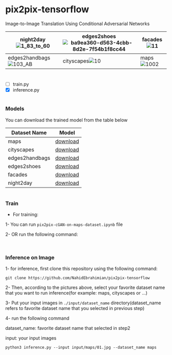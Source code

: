 # pix2pix-tensorflow
Image-to-Image Translation Using Conditional Adversarial Networks

|night2day![1_83_to_60](https://user-images.githubusercontent.com/82975802/140188194-9168b7a0-c83a-467e-b26a-2dad7868a235.jpg)|edges2shoes![ba9ea360-d563-4cbb-8d2e-7f54b1f8cc44](https://user-images.githubusercontent.com/82975802/140188431-16737fc6-3d02-4d7a-b0f5-4f228cb6f467.jpeg)|facades![11](https://user-images.githubusercontent.com/82975802/140188508-3b505b02-dbc2-4826-a0f4-37727502b4b7.jpg)|
| ------------- | ------------- | ------------- |
|edges2handbags![103_AB](https://user-images.githubusercontent.com/82975802/140189363-99aa1203-10e1-4f87-92e3-e3283cf077d3.jpg)| cityscapes![10](https://user-images.githubusercontent.com/82975802/140188577-c6936293-9a7f-4301-8e93-79cc08b9525c.jpg)|maps![1002](https://user-images.githubusercontent.com/82975802/140189945-fd63e667-093d-48be-abab-69526bb8df88.jpg)|


#

- [ ] train.py
- [x] inference.py

#
### Models

You can download the trained model from the table below

| Dataset Name  | Model |
| ------------- | ------------- |
|maps|[download]( https://drive.google.com/file/d/1-aGQ78qFieai5CkBiUhz3Hw1b-EudpO4/view?usp=sharing)|
|cityscapes|[download]( https://drive.google.com/file/d/1-EMn9piSvsYnLnlcH1HyODeyqbC9FjRb/view?usp=sharing)      |
|edges2handbags|[download]( https://drive.google.com/file/d/10MStW9oQ3R591G_SWi9fdLQQ5ikwQtUZ/view?usp=sharing)      |
|edges2shoes|[download]( https://drive.google.com/file/d/1-XypWpkrefi-rmRRXFDHbvHWAyADDvqc/view?usp=sharing)     |
|facades|[download]( https://drive.google.com/file/d/1-r1C9hrm0rDo9h7odbjc85SIbxbFitaz/view?usp=sharing)     |
|night2day|[download]( https://drive.google.com/file/d/1-Yex8Ujb7fDW_SGYR_yrhK9Tu3GykrCy/view?usp=sharing)      |

#

### Train

- For training:

1-  You can run `pix2pix-cGAN-on-maps-dataset.ipynb` file

2- OR run the following command:

```
```
#

### Inference on Image

1- for inference, first clone this repository using the following command:

```
git clone https://github.com/NahidEbrahimian/pix2pix-tensorflow
```

2- Then, according to the pictures above, select your favorite dataset name that you want to run inference(for example: maps, cityscapes or ...)

3- Put your input images in `./input/dataset_name` directory(dataset_name refers to favorite dataset name that you selected in previous step)

4- run the following command

dataset_name: favorite dataset name that selected in step2

input: your input images

```
python3 inference.py --input input/maps/01.jpg --dataset_name maps

```
